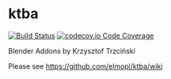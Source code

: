 # ktba

[![Build Status](https://travis-ci.org/elmopl/ktba.svg?branch=master)](https://travis-ci.org/elmopl/ktba)
[![codecov.io Code Coverage](https://img.shields.io/codecov/c/github/elmopl/ktba.svg?maxAge=2592000)](https://codecov.io/github/elmopl/ktba?branch=master)

Blender Addons by Krzysztof Trzciński

Please see https://github.com/elmopl/ktba/wiki
